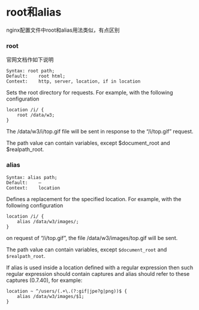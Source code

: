 # root和alias
nginx配置文件中root和alias用法类似，有点区别

### root
官网文档作如下说明
```
Syntax:	root path;
Default:	root html;
Context:	http, server, location, if in location
```

Sets the root directory for requests. For example, with the following configuration
```nginx
location /i/ {  
    root /data/w3;  
}
```

The /data/w3/i/top.gif file will be sent in response to the “/i/top.gif” request.

The path value can contain variables, except $document_root and $realpath_root.


### alias
```
Syntax:	alias path;
Default:	—
Context:	location
```

Defines a replacement for the specified location. For example, with the following configuration
```nginx
location /i/ {  
    alias /data/w3/images/;  
}
```

on request of “/i/top.gif”, the file /data/w3/images/top.gif will be sent.

The path value can contain variables, except `$document_root` and `$realpath_root`.

If alias is used inside a location defined with a regular expression then such regular expression should contain captures and alias should refer to these captures (0.7.40), for example:

```nginx
location ~ ^/users/(.+\.(?:gif|jpe?g|png))$ {  
    alias /data/w3/images/$1;  
}
```

